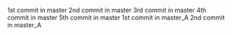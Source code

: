1st commit in master
2nd commit in master
3rd commit in master
4th commit in master
5th commit in master
1st commit in master_A
2nd commit in master_A
